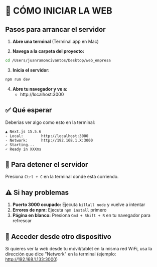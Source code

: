 # 🚀 CÓMO INICIAR LA WEB

## Pasos para arrancar el servidor

1. **Abre una terminal** (Terminal.app en Mac)

2. **Navega a la carpeta del proyecto:**
```bash
cd /Users/juanramoncivantos/Desktop/web_empresa
```

3. **Inicia el servidor:**
```bash
npm run dev
```

4. **Abre tu navegador y ve a:**
   - http://localhost:3000

## ✅ Qué esperar

Deberías ver algo como esto en la terminal:
```
▲ Next.js 15.5.6
- Local:        http://localhost:3000
- Network:      http://192.168.1.X:3000
✓ Starting...
✓ Ready in XXXms
```

## 🛑 Para detener el servidor

Presiona `Ctrl + C` en la terminal donde está corriendo.

## ⚠️ Si hay problemas

1. **Puerto 3000 ocupado:** Ejecuta `killall node` y vuelve a intentar
2. **Errores de npm:** Ejecuta `npm install` primero
3. **Página en blanco:** Presiona `Cmd + Shift + R` en tu navegador para refrescar

## 📱 Acceder desde otro dispositivo

Si quieres ver la web desde tu móvil/tablet en la misma red WiFi, usa la dirección que dice "Network" en la terminal (ejemplo: http://192.168.1.133:3000)

